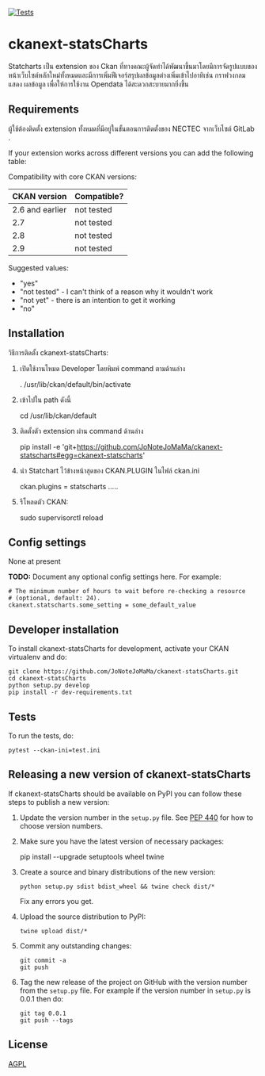 [![Tests](https://github.com/JoNoteJoMaMa/ckanext-statsCharts/workflows/Tests/badge.svg?branch=main)](https://github.com/JoNoteJoMaMa/ckanext-statsCharts/actions)

# ckanext-statsCharts

Statcharts เป็น extension ของ Ckan ที่ทางคณะผู้จัดทำได้พัฒนาขึ้นมาโดยมีการจัดรูปแบบของ
หน้าเว็บไซต์หลักใหม่ทั้งหมดและมีการเพิ่มฟีเจอร์สรุปผลข้อมูลต่างเพิ่มเข้าไปอาทิเช่น กราฟวงกลมแสดง
ผลข้อมูล เพื่อให้การใช้งาน Opendata ได้สะดวกสะบายมากยิ่งขึ้น



## Requirements

ผู้ใช้ต้องติดตั้ง extension ทั้งหมดที่มีอยู่ในขั้นตอนการติดตั้งของ NECTEC จากเว็บไซต์ GitLab .

If your extension works across different versions you can add the following table:

Compatibility with core CKAN versions:

| CKAN version    | Compatible?   |
| --------------- | ------------- |
| 2.6 and earlier | not tested    |
| 2.7             | not tested    |
| 2.8             | not tested    |
| 2.9             | not tested    |

Suggested values:

* "yes"
* "not tested" - I can't think of a reason why it wouldn't work
* "not yet" - there is an intention to get it working
* "no"


## Installation

วิธีการติดตั้ง ckanext-statsCharts:

1. เปิดใช้งานโหมด Developer โดยพิมพ์ command ตามด้านล่าง

     . /usr/lib/ckan/default/bin/activate

2. เข้าไปใน path ดังนี้
   
    cd /usr/lib/ckan/default

4. ติดตั้งตัว extension ผ่าน command ด้านล่าง

    pip install -e 'git+https://github.com/JoNoteJoMaMa/ckanext-statscharts#egg=ckanext-statscharts'

5. นำ Statchart ไว้ข้างหน้าสุดของ CKAN.PLUGIN ในไฟล์ ckan.ini

    ckan.plugins = statscharts .....

7. รีโหลดตัว CKAN:

    sudo supervisorctl reload


## Config settings

None at present

**TODO:** Document any optional config settings here. For example:

	# The minimum number of hours to wait before re-checking a resource
	# (optional, default: 24).
	ckanext.statscharts.some_setting = some_default_value


## Developer installation

To install ckanext-statsCharts for development, activate your CKAN virtualenv and
do:

    git clone https://github.com/JoNoteJoMaMa/ckanext-statsCharts.git
    cd ckanext-statsCharts
    python setup.py develop
    pip install -r dev-requirements.txt


## Tests

To run the tests, do:

    pytest --ckan-ini=test.ini


## Releasing a new version of ckanext-statsCharts

If ckanext-statsCharts should be available on PyPI you can follow these steps to publish a new version:

1. Update the version number in the `setup.py` file. See [PEP 440](http://legacy.python.org/dev/peps/pep-0440/#public-version-identifiers) for how to choose version numbers.

2. Make sure you have the latest version of necessary packages:

    pip install --upgrade setuptools wheel twine

3. Create a source and binary distributions of the new version:

       python setup.py sdist bdist_wheel && twine check dist/*

   Fix any errors you get.

4. Upload the source distribution to PyPI:

       twine upload dist/*

5. Commit any outstanding changes:

       git commit -a
       git push

6. Tag the new release of the project on GitHub with the version number from
   the `setup.py` file. For example if the version number in `setup.py` is
   0.0.1 then do:

       git tag 0.0.1
       git push --tags

## License

[AGPL](https://www.gnu.org/licenses/agpl-3.0.en.html)
